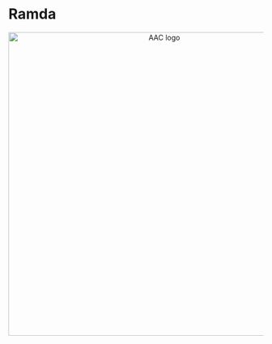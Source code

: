 # Ramda

<div align="center">
  <img src="https://encrypted-tbn0.gstatic.com/images?q=tbn:ANd9GcTd48V1POgoVONuHqjUqHRxs5M3vtY94ZvgVbXzv-Ol7aQWgeVE"
  alt="AAC logo" width="600" />
</div>
